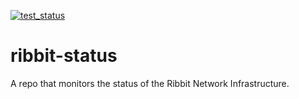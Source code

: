 [![test_status](https://github.com/Ribbit-Network/ribbit-status/actions/workflows/test_status.yml/badge.svg)](https://github.com/Ribbit-Network/ribbit-status/actions/workflows/test_status.yml)
# ribbit-status
A repo that monitors the status of the Ribbit Network Infrastructure.

